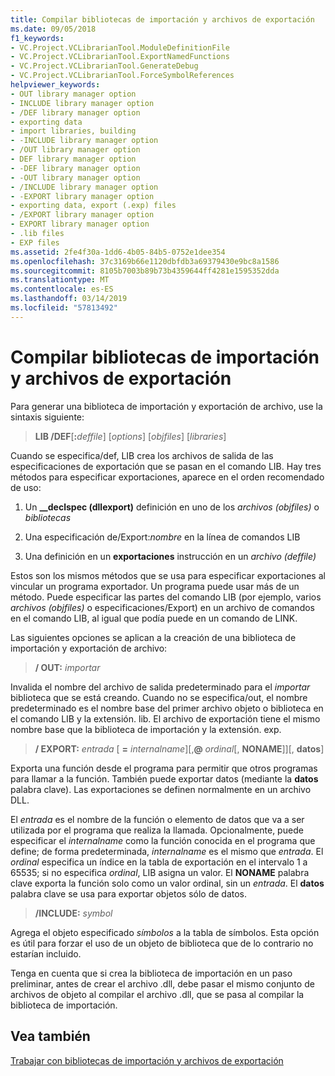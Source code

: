 ```yaml
---
title: Compilar bibliotecas de importación y archivos de exportación
ms.date: 09/05/2018
f1_keywords:
- VC.Project.VCLibrarianTool.ModuleDefinitionFile
- VC.Project.VCLibrarianTool.ExportNamedFunctions
- VC.Project.VCLibrarianTool.GenerateDebug
- VC.Project.VCLibrarianTool.ForceSymbolReferences
helpviewer_keywords:
- OUT library manager option
- INCLUDE library manager option
- /DEF library manager option
- exporting data
- import libraries, building
- -INCLUDE library manager option
- /OUT library manager option
- DEF library manager option
- -DEF library manager option
- -OUT library manager option
- /INCLUDE library manager option
- -EXPORT library manager option
- exporting data, export (.exp) files
- /EXPORT library manager option
- EXPORT library manager option
- .lib files
- EXP files
ms.assetid: 2fe4f30a-1dd6-4b05-84b5-0752e1dee354
ms.openlocfilehash: 37c3169b66e1120dbfdb3a69379430e9bc8a1586
ms.sourcegitcommit: 8105b7003b89b73b4359644ff4281e1595352dda
ms.translationtype: MT
ms.contentlocale: es-ES
ms.lasthandoff: 03/14/2019
ms.locfileid: "57813492"
---
```

# <a name="building-an-import-library-and-export-file"></a>Compilar bibliotecas de importación y archivos de exportación

Para generar una biblioteca de importación y exportación de archivo, use la sintaxis siguiente:

> **LIB /DEF**[**:**<em>deffile</em>] [*options*] [*objfiles*] [*libraries*]

Cuando se especifica/def, LIB crea los archivos de salida de las especificaciones de exportación que se pasan en el comando LIB. Hay tres métodos para especificar exportaciones, aparece en el orden recomendado de uso:

1. Un **__declspec (dllexport)** definición en uno de los *archivos (objfiles)* o *bibliotecas*

1. Una especificación de/Export:*nombre* en la línea de comandos LIB

1. Una definición en un **exportaciones** instrucción en un *archivo (deffile)*

Estos son los mismos métodos que se usa para especificar exportaciones al vincular un programa exportador. Un programa puede usar más de un método. Puede especificar las partes del comando LIB (por ejemplo, varios *archivos (objfiles)* o especificaciones/Export) en un archivo de comandos en el comando LIB, al igual que podía puede en un comando de LINK.

Las siguientes opciones se aplican a la creación de una biblioteca de importación y exportación de archivo:

> **/ OUT:** *importar*

Invalida el nombre del archivo de salida predeterminado para el *importar* biblioteca que se está creando. Cuando no se especifica/out, el nombre predeterminado es el nombre base del primer archivo objeto o biblioteca en el comando LIB y la extensión. lib. El archivo de exportación tiene el mismo nombre base que la biblioteca de importación y la extensión. exp.

> **/ EXPORT:** *entrada* \[ **=** *internalname*]\[,**\@** <em>ordinal</em>\[, **NONAME**]]\[, **datos**]

Exporta una función desde el programa para permitir que otros programas para llamar a la función. También puede exportar datos (mediante la **datos** palabra clave). Las exportaciones se definen normalmente en un archivo DLL.

El *entrada* es el nombre de la función o elemento de datos que va a ser utilizada por el programa que realiza la llamada. Opcionalmente, puede especificar el *internalname* como la función conocida en el programa que define; de forma predeterminada, *internalname* es el mismo que *entrada*. El *ordinal* especifica un índice en la tabla de exportación en el intervalo 1 a 65535; si no especifica *ordinal*, LIB asigna un valor. El **NONAME** palabra clave exporta la función solo como un valor ordinal, sin un *entrada*. El **datos** palabra clave se usa para exportar objetos sólo de datos.

> **/INCLUDE:** *symbol*

Agrega el objeto especificado *símbolos* a la tabla de símbolos. Esta opción es útil para forzar el uso de un objeto de biblioteca que de lo contrario no estarían incluido.

Tenga en cuenta que si crea la biblioteca de importación en un paso preliminar, antes de crear el archivo .dll, debe pasar el mismo conjunto de archivos de objeto al compilar el archivo .dll, que se pasa al compilar la biblioteca de importación.

## <a name="see-also"></a>Vea también

[Trabajar con bibliotecas de importación y archivos de exportación](working-with-import-libraries-and-export-files.md)
